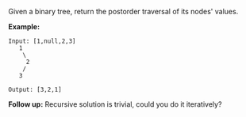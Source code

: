 Given a binary tree, return the postorder traversal of its nodes' values.

**Example:**
```
Input: [1,null,2,3]
   1
    \
     2
    /
   3

Output: [3,2,1]
```
**Follow up:** Recursive solution is trivial, could you do it iteratively?
